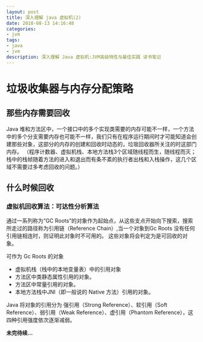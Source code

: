```yaml
---
layout: post
title: 深入理解 java 虚拟机(2)
date: 2018-08-13 14:16:48
categories: 
- jvm
tags:
- java
- jvm
description: 深入理解 Java 虚拟机:JVM高级特性与最佳实践 读书笔记
---
```

# 垃圾收集器与内存分配策略

## 那些内存需要回收


Java 堆和方法区中，一个接口中的多个实现类需要的内存可能不一样，一个方法中的多个分支需要内存也可能不一样，我们只有在程序运行期间时才可能知道会创建那些对象，这部分的内存的创建和回收时动态的，垃圾回收器所关注的时这部门内存。
（程序计数器、虚拟机栈、本地方法栈3个区域随线程而生，随线程而灭；栈中的栈帧随着方法的进入和退出而有条不紊的执行者出栈和入栈操作，这几个区域不需要过多考虑回收的问题。）

## 什么时候回收

### 虚拟机回收算法：可达性分析算法

通过一系列称为“GC Roots”的对象作为起始点，从这些支点开始向下搜索，搜索所走过的路径称为引用链（Reference Chain）,当一个对象到Gc Roots 没有任何引用链相连时，则证明此对象时不可用的。
这些对象将会判定为是可回收的对象。

可作为 Gc Roots 的对象
- 虚拟机栈（栈中的本地变量表）中的引用对象
- 方法区中类静态属性引用的对象。
- 方法区中常量引用的对象。
- 本地方法栈中JNI（即一般说的 Native 方法）引用的对象。

Java 将对象的引用分为 强引用（Strong Reference）、软引用（Soft Reference）、弱引用（Weak Reference）、虚引用（Phantom Reference），这四种引用强度依次逐渐减弱。



**未完待续...**